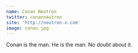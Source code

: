 ```yaml
---
name: Conan Neutron
twitter: conanneutron
site: 'http://neutron-x.com'
image: conan.jpg
---
```


Conan is the man. He is the man. No doubt about it.
